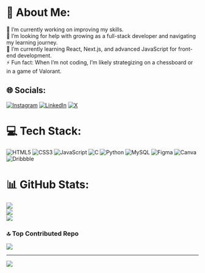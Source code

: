 # 💫 About Me:
🔭 I’m currently working on improving my skills.<br>🤝 I’m looking for help with growing as a full-stack developer and navigating my learning journey.<br>🌱 I’m currently learning React, Next.js, and advanced JavaScript for front-end development.<br>⚡ Fun fact: When I’m not coding, I’m likely strategizing on a chessboard or in a game of Valorant.


## 🌐 Socials:
[![Instagram](https://img.shields.io/badge/Instagram-%23E4405F.svg?logo=Instagram&logoColor=white)](https://instagram.com/taaran.0) [![LinkedIn](https://img.shields.io/badge/LinkedIn-%230077B5.svg?logo=linkedin&logoColor=white)](https://linkedin.com/in/taaran0) [![X](https://img.shields.io/badge/X-black.svg?logo=X&logoColor=white)](https://x.com/Taaran0) 

# 💻 Tech Stack:
![HTML5](https://img.shields.io/badge/html5-%23E34F26.svg?style=flat&logo=html5&logoColor=white) ![CSS3](https://img.shields.io/badge/css3-%231572B6.svg?style=flat&logo=css3&logoColor=white) ![JavaScript](https://img.shields.io/badge/javascript-%23323330.svg?style=flat&logo=javascript&logoColor=%23F7DF1E) ![C](https://img.shields.io/badge/c-%2300599C.svg?style=flat&logo=c&logoColor=white) ![Python](https://img.shields.io/badge/python-3670A0?style=flat&logo=python&logoColor=ffdd54) ![MySQL](https://img.shields.io/badge/mysql-4479A1.svg?style=flat&logo=mysql&logoColor=white) ![Figma](https://img.shields.io/badge/figma-%23F24E1E.svg?style=flat&logo=figma&logoColor=white) ![Canva](https://img.shields.io/badge/Canva-%2300C4CC.svg?style=flat&logo=Canva&logoColor=white) ![Dribbble](https://img.shields.io/badge/Dribbble-EA4C89?style=flat&logo=dribbble&logoColor=white)
# 📊 GitHub Stats:
![](https://github-readme-stats.vercel.app/api?username=Taaran001&theme=vision-friendly-dark&hide_border=false&include_all_commits=true&count_private=true)<br/>
![](https://github-readme-streak-stats.herokuapp.com/?user=Taaran001&theme=vision-friendly-dark&hide_border=false)<br/>
![](https://github-readme-stats.vercel.app/api/top-langs/?username=Taaran001&theme=vision-friendly-dark&hide_border=false&include_all_commits=true&count_private=true&layout=compact)

### 🔝 Top Contributed Repo
![](https://github-contributor-stats.vercel.app/api?username=Taaran001&limit=5&theme=dark&combine_all_yearly_contributions=true)

---
[![](https://visitcount.itsvg.in/api?id=Taaran001&icon=10&color=0)](https://visitcount.itsvg.in)

<!-- Proudly created with GPRM ( https://gprm.itsvg.in ) -->
